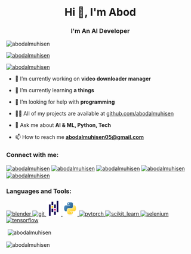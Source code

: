 <h1 align="center">Hi 👋, I'm Abod</h1>
<h3 align="center">I'm An AI Developer</h3>

<p align="left"> <img src="https://komarev.com/ghpvc/?username=abodalmuhisen&label=Profile%20views&color=0e75b6&style=flat" alt="abodalmuhisen" /> </p>

<p align="left"> <a href="https://github.com/ryo-ma/github-profile-trophy"><img src="https://github-profile-trophy.vercel.app/?username=abodalmuhisen" alt="abodalmuhisen" /></a> </p>

<p align="left"> <a href="https://twitter.com/abodalmuhisen" target="blank"><img src="https://img.shields.io/twitter/follow/abodalmuhisen?logo=twitter&style=for-the-badge" alt="abodalmuhisen" /></a> </p>

- 🔭 I’m currently working on **video downloader manager**

- 🌱 I’m currently learning **a things**

- 🤝 I’m looking for help with **programming**

- 👨‍💻 All of my projects are available at [github.com/abodalmuhisen](github.com/abodalmuhisen)

- 💬 Ask me about **AI & ML, Python, Tech**

- 📫 How to reach me **abodalmuhisen05@gmail.com**

<h3 align="left">Connect with me:</h3>
<p align="left">
<a href="https://twitter.com/abodalmuhisen" target="blank"><img align="center" src="https://raw.githubusercontent.com/rahuldkjain/github-profile-readme-generator/master/src/images/icons/Social/twitter.svg" alt="abodalmuhisen" height="30" width="40" /></a>
<a href="https://linkedin.com/in/abodalmuhisen" target="blank"><img align="center" src="https://raw.githubusercontent.com/rahuldkjain/github-profile-readme-generator/master/src/images/icons/Social/linked-in-alt.svg" alt="abodalmuhisen" height="30" width="40" /></a>
<a href="https://fb.com/abodalmuhisen" target="blank"><img align="center" src="https://raw.githubusercontent.com/rahuldkjain/github-profile-readme-generator/master/src/images/icons/Social/facebook.svg" alt="abodalmuhisen" height="30" width="40" /></a>
<a href="https://instagram.com/abodalmuhisen" target="blank"><img align="center" src="https://raw.githubusercontent.com/rahuldkjain/github-profile-readme-generator/master/src/images/icons/Social/instagram.svg" alt="abodalmuhisen" height="30" width="40" /></a>
<a href="https://www.youtube.com/c/abodalmuhisen" target="blank"><img align="center" src="https://raw.githubusercontent.com/rahuldkjain/github-profile-readme-generator/master/src/images/icons/Social/youtube.svg" alt="abodalmuhisen" height="30" width="40" /></a>
</p>

<h3 align="left">Languages and Tools:</h3>
<p align="left"> <a href="https://www.blender.org/" target="_blank" rel="noreferrer"> <img src="https://download.blender.org/branding/community/blender_community_badge_white.svg" alt="blender" width="40" height="40"/> </a> <a href="https://git-scm.com/" target="_blank" rel="noreferrer"> <img src="https://www.vectorlogo.zone/logos/git-scm/git-scm-icon.svg" alt="git" width="40" height="40"/> </a> <a href="https://pandas.pydata.org/" target="_blank" rel="noreferrer"> <img src="https://raw.githubusercontent.com/devicons/devicon/2ae2a900d2f041da66e950e4d48052658d850630/icons/pandas/pandas-original.svg" alt="pandas" width="40" height="40"/> </a> <a href="https://www.python.org" target="_blank" rel="noreferrer"> <img src="https://raw.githubusercontent.com/devicons/devicon/master/icons/python/python-original.svg" alt="python" width="40" height="40"/> </a> <a href="https://pytorch.org/" target="_blank" rel="noreferrer"> <img src="https://www.vectorlogo.zone/logos/pytorch/pytorch-icon.svg" alt="pytorch" width="40" height="40"/> </a> <a href="https://scikit-learn.org/" target="_blank" rel="noreferrer"> <img src="https://upload.wikimedia.org/wikipedia/commons/0/05/Scikit_learn_logo_small.svg" alt="scikit_learn" width="40" height="40"/> </a> <a href="https://www.selenium.dev" target="_blank" rel="noreferrer"> <img src="https://raw.githubusercontent.com/detain/svg-logos/780f25886640cef088af994181646db2f6b1a3f8/svg/selenium-logo.svg" alt="selenium" width="40" height="40"/> </a> <a href="https://www.tensorflow.org" target="_blank" rel="noreferrer"> <img src="https://www.vectorlogo.zone/logos/tensorflow/tensorflow-icon.svg" alt="tensorflow" width="40" height="40"/> </a> </p>

<p>&nbsp;<img align="center" src="https://github-readme-stats.vercel.app/api?username=abodalmuhisen&show_icons=true&locale=en" alt="abodalmuhisen" /></p>

<p><img align="center" src="https://github-readme-streak-stats.herokuapp.com/?user=abodalmuhisen&" alt="abodalmuhisen" /></p>
